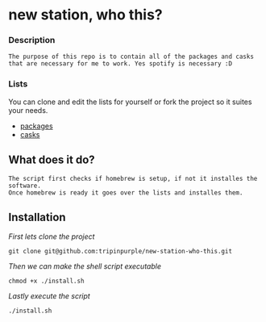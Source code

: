 # new station, who this?

### Description
	The purpose of this repo is to contain all of the packages and casks 
	that are necessary for me to work. Yes spotify is necessary :D

### Lists

You can clone and edit the lists for yourself or fork the project so it suites your needs.

- [packages](lists/packages.txt)<br>
- [casks](lists/cask.txt)

## What does it do?

	The script first checks if homebrew is setup, if not it installes the software.
	Once homebrew is ready it goes over the lists and installes them.

## Installation


<i>First lets clone the project</i>
```
git clone git@github.com:tripinpurple/new-station-who-this.git
```

<i>Then we can make the shell script executable</i>
```
chmod +x ./install.sh
```

<i>Lastly execute the script</i>
```
./install.sh
```
